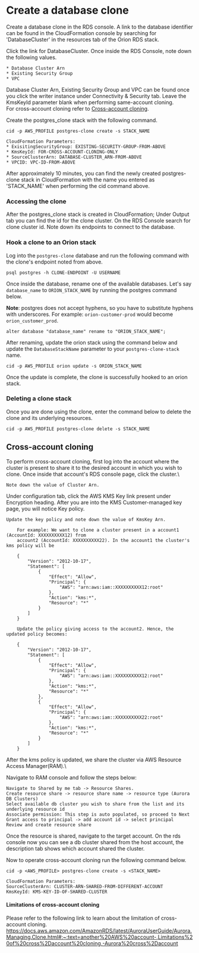 # Create a database clone

Create a database clone in the RDS console. A link to the database identifier can be found in the CloudFormation console
by searching for 'DatabaseCluster' in the resources tab of the Orion RDS stack.

Click the link for DatabaseCluster. Once inside the RDS Console, note down the following values.

    * Database Cluster Arn
    * Existing Security Group
    * VPC

Database Cluster Arn, Existing Security Group and VPC can be found once you click the writer instance under Connectivity & Security tab. 
Leave the KmsKeyId parameter blank when performing same-account cloning.\
For cross-account cloning refer to [Cross-account cloning](#cross-account-cloning).

Create the postgres_clone stack with the following command.

    cid -p AWS_PROFILE postgres-clone create -s STACK_NAME

    CloudFormation Parameters:
    * ExisitingSecurityGroup: EXISTING-SECURITY-GROUP-FROM-ABOVE
    * KmsKeyId: FOR-CROSS-ACCOUNT-CLONING-ONLY
    * SourceClusterArn: DATABASE-CLUSTER_ARN-FROM-ABOVE
    * VPCID: VPC-ID-FROM-ABOVE 

After approximately 10 minutes, you can find the newly created postgres-clone stack in CloudFormation with the name you
entered as 'STACK_NAME' when performing the cid command above. 

### Accessing the clone

After the postgres_clone stack is created in CloudFormation; Under Output tab you can find the id for the clone cluster. 
On the RDS Console search for clone cluster id. Note down its endpoints to connect to the database. 

### Hook a clone to an Orion stack

Log into the `postgres-clone` database and run the following command with the clone's endpoint noted from above.

    psql postgres -h CLONE-ENDPOINT -U USERNAME

Once inside the database, rename one of the available databases. Let's say `database_name` to `ORION_STACK_NAME` 
by running the postgres command below.

**Note**: postgres does not accept hyphens, so you have to substitute hyphens with underscores. 
For example: `orion-customer-prod` would become `orion_customer_prod`.

    alter database "database_name" rename to "ORION_STACK_NAME";

After renaming, update the orion stack using the command below and update the `DatabaseStackName` parameter 
to your `postgres-clone-stack` name.

    cid -p AWS_PROFILE orion update -s ORION_STACK_NAME

Once the update is complete, the clone is successfully hooked to an orion stack. 

### Deleting a clone stack

Once you are done using the clone, enter the command below to delete the clone and its underlying resources.

    cid -p AWS_PROFILE postgres-clone delete -s STACK_NAME

## Cross-account cloning

To perform cross-account cloning, first log into the account where the cluster is present to share it to the desired
account in which you wish to clone. Once inside that account's RDS console page, click the cluster.\

`Note down the value of Cluster Arn.`

Under configuration tab, click the AWS KMS Key link present under Encryption heading. After you are into the KMS 
Customer-managed key page, you will notice Key policy.

`Update the key policy and note down the value of KmsKey Arn.`

```
    For example: We want to clone a cluster present in a account1 (AccountId: XXXXXXXXXX12) from 
    account2 (AccountId: XXXXXXXXXX22). In the account1 the cluster's kms policy will be
    
    {
        "Version": "2012-10-17",
        "Statement": [
            {
                "Effect": "Allow",
                "Principal": {
                    "AWS": "arn:aws:iam::XXXXXXXXXX12:root"
                },
                "Action": "kms:*",
                "Resource": "*"
            }
        ]
    }
    
    Update the policy giving access to the account2. Hence, the updated policy becomes:
    
    {
        "Version": "2012-10-17",
        "Statement": [
            {
                "Effect": "Allow",
                "Principal": {
                    "AWS": "arn:aws:iam::XXXXXXXXXX12:root"
                },
                "Action": "kms:*",
                "Resource": "*"
            },
            {
                "Effect": "Allow",
                "Principal": {
                    "AWS": "arn:aws:iam::XXXXXXXXXX22:root"
                },
                "Action": "kms:*",
                "Resource": "*"
            }
        ]
    }
```

After the kms policy is updated, we share the cluster via AWS Resource Access Manager(RAM).\

Navigate to RAM console and follow the steps below:

    Navigate to Shared by me tab -> Resource Shares.   
    Create resource share -> resource share name -> resource type (Aurora DB Clusters)
    Select available db cluster you wish to share from the list and its underlying resource id
    Associate permission: This step is auto populated, so proceed to Next
    Grant access to principal -> add account id -> select principal
    Review and create resource share

Once the resource is shared, navigate to the target account. On the rds console now you can see a db cluster shared 
from the host account, the description tab shows which account shared the cluster. 

Now to operate cross-account cloning run the following command below.

    cid -p <AWS_PROFILE> postgres-clone create -s <STACK_NAME>

    CloudFormation Parameters:
    SourceClusterArn: CLUSTER-ARN-SHARED-FROM-DIFFERENT-ACCOUNT
    KmsKeyId: KMS-KEY-ID-OF-SHARED-CLUSTER

#### Limitations of cross-account cloning

Please refer to the following link to learn about the limitation of cross-account cloning.\
https://docs.aws.amazon.com/AmazonRDS/latest/AuroraUserGuide/Aurora.Managing.Clone.html#:~:text=another%20AWS%20account-,Limitations%20of%20cross%2Daccount%20cloning,-Aurora%20cross%2Daccount
